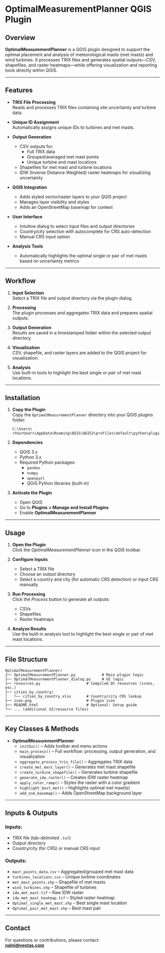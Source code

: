 # OptimalMeasurementPlanner QGIS Plugin

## Overview

**OptimalMeasurementPlanner** is a QGIS plugin designed to support the optimal placement and analysis of meteorological masts (met masts) and wind turbines. It processes TRIX files and generates spatial outputs—CSV, shapefiles, and raster heatmaps—while offering visualization and reporting tools directly within QGIS.

---

## Features

- **TRIX File Processing**  
  Reads and processes TRIX files containing site uncertainty and turbine data.

- **Unique ID Assignment**  
  Automatically assigns unique IDs to turbines and met masts.

- **Output Generation**  
  - CSV outputs for:
    - Full TRIX data
    - Grouped/averaged met mast points
    - Unique turbine and mast locations  
  - Shapefiles for met mast and turbine locations  
  - IDW (Inverse Distance Weighted) raster heatmaps for visualizing uncertainty  

- **QGIS Integration**  
  - Adds styled vector/raster layers to your QGIS project  
  - Manages layer visibility and styles  
  - Adds an OpenStreetMap basemap for context  

- **User Interface**  
  - Intuitive dialog to select input files and output directories  
  - Country/city selection with autocomplete for CRS auto-detection  
  - Manual CRS input option  

- **Analysis Tools**  
  - Automatically highlights the optimal single or pair of met masts based on uncertainty metrics  

---

## Workflow

1. **Input Selection**  
   Select a TRIX file and output directory via the plugin dialog.

2. **Processing**  
   The plugin processes and aggregates TRIX data and prepares spatial outputs.

3. **Output Generation**  
   Results are saved in a timestamped folder within the selected output directory.

4. **Visualization**  
   CSV, shapefile, and raster layers are added to the QGIS project for visualization.

5. **Analysis**  
   Use built-in tools to highlight the best single or pair of met mast locations.

---

## Installation

1. **Copy the Plugin**  
   Copy the `OptimalMeasurementPlanner` directory into your QGIS plugins folder:
   ```
   C:\Users\<YourUser>\AppData\Roaming\QGIS\QGIS3\profiles\default\python\plugins
   ```

2. **Dependencies**  
   - QGIS 3.x  
   - Python 3.x  
   - Required Python packages:
     - `pandas`
     - `numpy`
     - `openpyxl`
     - QGIS Python libraries (built-in)

3. **Activate the Plugin**  
   - Open QGIS  
   - Go to **Plugins > Manage and Install Plugins**  
   - Enable **OptimalMeasurementPlanner**

---

## Usage

1. **Open the Plugin**  
   Click the *OptimalMeasurementPlanner* icon in the QGIS toolbar.

2. **Configure Inputs**  
   - Select a TRIX file  
   - Choose an output directory  
   - Select a country and city (for automatic CRS detection) or input CRS manually

3. **Run Processing**  
   Click the *Process* button to generate all outputs:
   - CSVs
   - Shapefiles
   - Raster heatmaps

4. **Analyze Results**  
   Use the built-in analysis tool to highlight the best single or pair of met mast locations.

---

## File Structure

```
OptimalMeasurementPlanner/
├── OptimalMeasurementPlanner.py            # Main plugin logic
├── OptimalMeasurementPlanner_dialog.py     # UI logic
├── resources.py                     # Compiled Qt resources (icons, etc.)
├── cities_by_country/
│   └── cities_by_country.xlsx       # Country/city CRS lookup
├── icon.png                         # Plugin icon
├── README.html                      # Optional: Setup guide
└── ... (additional UI/resource files)
```

---

## Key Classes & Methods

- **OptimalMeasurementPlanner**
  - `initGui()` – Adds toolbar and menu actions  
  - `main_process()` – Full workflow: processing, output generation, and visualization  
  - `aggregate_process_trix_file()` – Aggregates TRIX data  
  - `create_met_mast_layer()` – Generates met mast shapefile  
  - `create_turbine_shapefile()` – Generates turbine shapefile  
  - `generate_idw_raster()` – Creates IDW raster heatmap  
  - `apply_color_ramp()` – Styles the raster with a color gradient  
  - `highlight_best_met()` – Highlights optimal met mast(s)  
  - `add_osm_basemap()` – Adds OpenStreetMap background layer  

---

## Inputs & Outputs

### Inputs:
- TRIX file (tab-delimited `.txt`)
- Output directory
- Country/city (for CRS) or manual CRS input

### Outputs:
- `mast_points_data.csv` – Aggregated/grouped met mast data  
- `turbines_locations.csv` – Unique turbine coordinates  
- `met_mast_points.shp` – Shapefile of met masts  
- `wind_turbines.shp` – Shapefile of turbines  
- `idw_met_mast.tif` – Raw IDW raster  
- `idw_met_mast_heatmap.tif` – Styled raster heatmap  
- `Optimal_single_met_mast.shp` – Best single mast location  
- `Optimal_pair_met_mast.shp` – Best mast pair

---

## Contact

For questions or contributions, please contact:  
**[nalni@vestas.com](mailto:nalni@vestas.com)**
